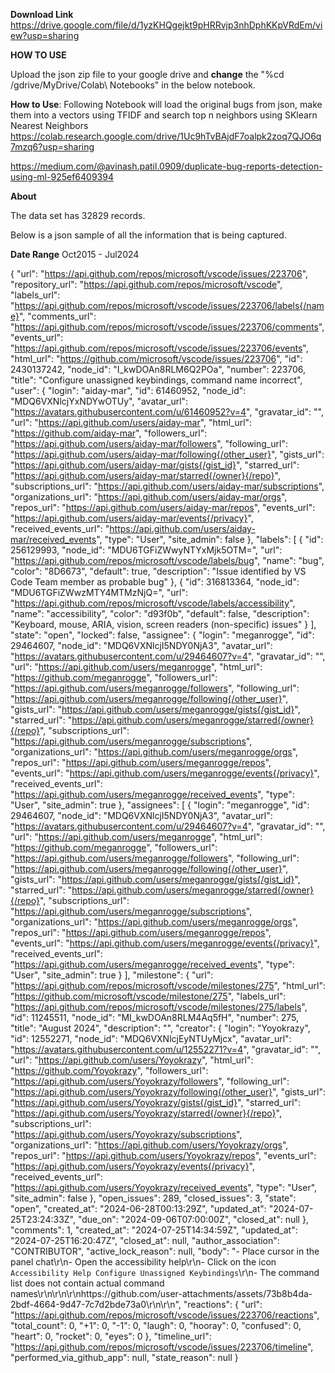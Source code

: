 **Download Link**
https://drive.google.com/file/d/1yzKHQgejkt9pHRRvjp3nhDphKKpVRdEm/view?usp=sharing

**HOW TO USE**

Upload the json zip file to your google drive and **change** the "%cd /gdrive/MyDrive/Colab\ Notebooks" in the below notebook.

**How to Use**: Following Notebook will load the original bugs from json, make them into a vectors using TFIDF and search top n neighbors using SKlearn Nearest Neighbors 
https://colab.research.google.com/drive/1Uc9hTvBAjdF7oalpk2zoq7QJO6q7mzq6?usp=sharing

https://medium.com/@avinash.patil.0909/duplicate-bug-reports-detection-using-ml-925ef6409394

**About**

The data set has 32829 records. 

Below is a json sample of all the information that is being captured.

**Date Range** Oct2015 - Jul2024


{
        "url": "https://api.github.com/repos/microsoft/vscode/issues/223706",
        "repository_url": "https://api.github.com/repos/microsoft/vscode",
        "labels_url": "https://api.github.com/repos/microsoft/vscode/issues/223706/labels{/name}",
        "comments_url": "https://api.github.com/repos/microsoft/vscode/issues/223706/comments",
        "events_url": "https://api.github.com/repos/microsoft/vscode/issues/223706/events",
        "html_url": "https://github.com/microsoft/vscode/issues/223706",
        "id": 2430137242,
        "node_id": "I_kwDOAn8RLM6Q2POa",
        "number": 223706,
        "title": "Configure unassigned keybindings, command name incorrect",
        "user": {
            "login": "aiday-mar",
            "id": 61460952,
            "node_id": "MDQ6VXNlcjYxNDYwOTUy",
            "avatar_url": "https://avatars.githubusercontent.com/u/61460952?v=4",
            "gravatar_id": "",
            "url": "https://api.github.com/users/aiday-mar",
            "html_url": "https://github.com/aiday-mar",
            "followers_url": "https://api.github.com/users/aiday-mar/followers",
            "following_url": "https://api.github.com/users/aiday-mar/following{/other_user}",
            "gists_url": "https://api.github.com/users/aiday-mar/gists{/gist_id}",
            "starred_url": "https://api.github.com/users/aiday-mar/starred{/owner}{/repo}",
            "subscriptions_url": "https://api.github.com/users/aiday-mar/subscriptions",
            "organizations_url": "https://api.github.com/users/aiday-mar/orgs",
            "repos_url": "https://api.github.com/users/aiday-mar/repos",
            "events_url": "https://api.github.com/users/aiday-mar/events{/privacy}",
            "received_events_url": "https://api.github.com/users/aiday-mar/received_events",
            "type": "User",
            "site_admin": false
        },
        "labels": [
            {
                "id": 256129993,
                "node_id": "MDU6TGFiZWwyNTYxMjk5OTM=",
                "url": "https://api.github.com/repos/microsoft/vscode/labels/bug",
                "name": "bug",
                "color": "8D6673",
                "default": true,
                "description": "Issue identified by VS Code Team member as probable bug"
            },
            {
                "id": 316813364,
                "node_id": "MDU6TGFiZWwzMTY4MTMzNjQ=",
                "url": "https://api.github.com/repos/microsoft/vscode/labels/accessibility",
                "name": "accessibility",
                "color": "d93f0b",
                "default": false,
                "description": "Keyboard, mouse, ARIA, vision, screen readers (non-specific) issues"
            }
        ],
        "state": "open",
        "locked": false,
        "assignee": {
            "login": "meganrogge",
            "id": 29464607,
            "node_id": "MDQ6VXNlcjI5NDY0NjA3",
            "avatar_url": "https://avatars.githubusercontent.com/u/29464607?v=4",
            "gravatar_id": "",
            "url": "https://api.github.com/users/meganrogge",
            "html_url": "https://github.com/meganrogge",
            "followers_url": "https://api.github.com/users/meganrogge/followers",
            "following_url": "https://api.github.com/users/meganrogge/following{/other_user}",
            "gists_url": "https://api.github.com/users/meganrogge/gists{/gist_id}",
            "starred_url": "https://api.github.com/users/meganrogge/starred{/owner}{/repo}",
            "subscriptions_url": "https://api.github.com/users/meganrogge/subscriptions",
            "organizations_url": "https://api.github.com/users/meganrogge/orgs",
            "repos_url": "https://api.github.com/users/meganrogge/repos",
            "events_url": "https://api.github.com/users/meganrogge/events{/privacy}",
            "received_events_url": "https://api.github.com/users/meganrogge/received_events",
            "type": "User",
            "site_admin": true
        },
        "assignees": [
            {
                "login": "meganrogge",
                "id": 29464607,
                "node_id": "MDQ6VXNlcjI5NDY0NjA3",
                "avatar_url": "https://avatars.githubusercontent.com/u/29464607?v=4",
                "gravatar_id": "",
                "url": "https://api.github.com/users/meganrogge",
                "html_url": "https://github.com/meganrogge",
                "followers_url": "https://api.github.com/users/meganrogge/followers",
                "following_url": "https://api.github.com/users/meganrogge/following{/other_user}",
                "gists_url": "https://api.github.com/users/meganrogge/gists{/gist_id}",
                "starred_url": "https://api.github.com/users/meganrogge/starred{/owner}{/repo}",
                "subscriptions_url": "https://api.github.com/users/meganrogge/subscriptions",
                "organizations_url": "https://api.github.com/users/meganrogge/orgs",
                "repos_url": "https://api.github.com/users/meganrogge/repos",
                "events_url": "https://api.github.com/users/meganrogge/events{/privacy}",
                "received_events_url": "https://api.github.com/users/meganrogge/received_events",
                "type": "User",
                "site_admin": true
            }
        ],
        "milestone": {
            "url": "https://api.github.com/repos/microsoft/vscode/milestones/275",
            "html_url": "https://github.com/microsoft/vscode/milestone/275",
            "labels_url": "https://api.github.com/repos/microsoft/vscode/milestones/275/labels",
            "id": 11245511,
            "node_id": "MI_kwDOAn8RLM4Aq5fH",
            "number": 275,
            "title": "August 2024",
            "description": "",
            "creator": {
                "login": "Yoyokrazy",
                "id": 12552271,
                "node_id": "MDQ6VXNlcjEyNTUyMjcx",
                "avatar_url": "https://avatars.githubusercontent.com/u/12552271?v=4",
                "gravatar_id": "",
                "url": "https://api.github.com/users/Yoyokrazy",
                "html_url": "https://github.com/Yoyokrazy",
                "followers_url": "https://api.github.com/users/Yoyokrazy/followers",
                "following_url": "https://api.github.com/users/Yoyokrazy/following{/other_user}",
                "gists_url": "https://api.github.com/users/Yoyokrazy/gists{/gist_id}",
                "starred_url": "https://api.github.com/users/Yoyokrazy/starred{/owner}{/repo}",
                "subscriptions_url": "https://api.github.com/users/Yoyokrazy/subscriptions",
                "organizations_url": "https://api.github.com/users/Yoyokrazy/orgs",
                "repos_url": "https://api.github.com/users/Yoyokrazy/repos",
                "events_url": "https://api.github.com/users/Yoyokrazy/events{/privacy}",
                "received_events_url": "https://api.github.com/users/Yoyokrazy/received_events",
                "type": "User",
                "site_admin": false
            },
            "open_issues": 289,
            "closed_issues": 3,
            "state": "open",
            "created_at": "2024-06-28T00:13:29Z",
            "updated_at": "2024-07-25T23:24:33Z",
            "due_on": "2024-09-06T07:00:00Z",
            "closed_at": null
        },
        "comments": 1,
        "created_at": "2024-07-25T14:34:59Z",
        "updated_at": "2024-07-25T16:20:47Z",
        "closed_at": null,
        "author_association": "CONTRIBUTOR",
        "active_lock_reason": null,
        "body": "- Place cursor in the panel chat\r\n- Open the accessibility help\r\n- Click on the icon `Accessibility Help Configure Unassigned Keybindings`\r\n- The command list does not contain actual command names\r\n\r\n\r\nhttps://github.com/user-attachments/assets/73b8b4da-2bdf-4664-9d47-7c7d2bde73a0\r\n\r\n",
        "reactions": {
            "url": "https://api.github.com/repos/microsoft/vscode/issues/223706/reactions",
            "total_count": 0,
            "+1": 0,
            "-1": 0,
            "laugh": 0,
            "hooray": 0,
            "confused": 0,
            "heart": 0,
            "rocket": 0,
            "eyes": 0
        },
        "timeline_url": "https://api.github.com/repos/microsoft/vscode/issues/223706/timeline",
        "performed_via_github_app": null,
        "state_reason": null
    }


